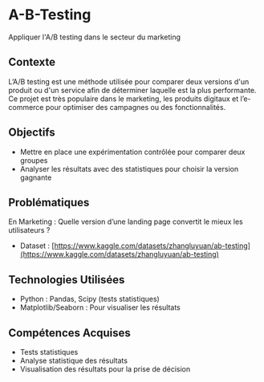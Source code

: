 # A-B-Testing
Appliquer l'A/B testing dans le secteur du marketing

## Contexte
L’A/B testing est une méthode utilisée pour comparer deux versions d'un produit ou d'un service afin de déterminer laquelle est la plus performante. Ce projet est très populaire dans le marketing, les produits digitaux et l’e-commerce pour optimiser des campagnes ou des fonctionnalités.

## Objectifs
- Mettre en place une expérimentation contrôlée pour comparer deux groupes
- Analyser les résultats avec des statistiques pour choisir la version gagnante

## Problématiques
En Marketing : Quelle version d’une landing page convertit le mieux les utilisateurs ?
- Dataset : [https://www.kaggle.com/datasets/zhangluyuan/ab-testing](https://www.kaggle.com/datasets/zhangluyuan/ab-testing)

## Technologies Utilisées
- Python : Pandas, Scipy (tests statistiques)
- Matplotlib/Seaborn : Pour visualiser les résultats

## Compétences Acquises
- Tests statistiques
- Analyse statistique des résultats
- Visualisation des résultats pour la prise de décision